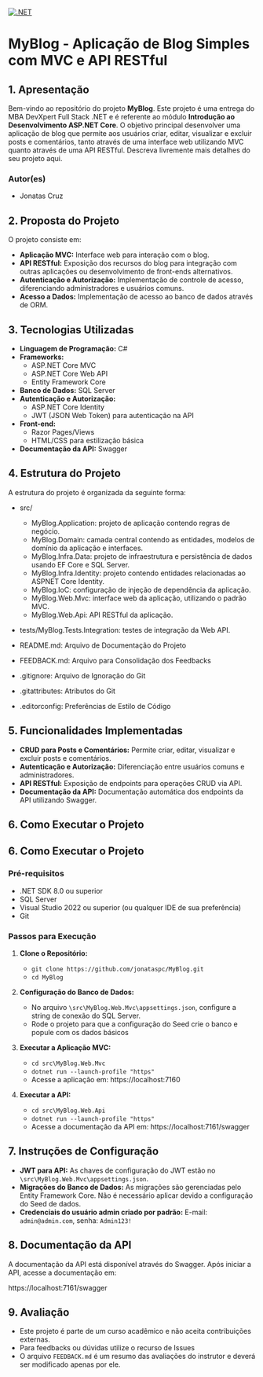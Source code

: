 [![.NET](https://github.com/jonataspc/MyBlog/actions/workflows/dotnet.yml/badge.svg)](https://github.com/jonataspc/MyBlog/actions/workflows/dotnet.yml)

# **MyBlog - Aplicação de Blog Simples com MVC e API RESTful**

## **1. Apresentação**

Bem-vindo ao repositório do projeto **MyBlog**. Este projeto é uma entrega do MBA DevXpert Full Stack .NET e é referente ao módulo **Introdução ao Desenvolvimento ASP.NET Core**.
O objetivo principal desenvolver uma aplicação de blog que permite aos usuários criar, editar, visualizar e excluir posts e comentários, tanto através de uma interface web utilizando MVC quanto através de uma API RESTful.
Descreva livremente mais detalhes do seu projeto aqui.

### **Autor(es)**
- Jonatas Cruz


## **2. Proposta do Projeto**

O projeto consiste em:

- **Aplicação MVC:** Interface web para interação com o blog.
- **API RESTful:** Exposição dos recursos do blog para integração com outras aplicações ou desenvolvimento de front-ends alternativos.
- **Autenticação e Autorização:** Implementação de controle de acesso, diferenciando administradores e usuários comuns.
- **Acesso a Dados:** Implementação de acesso ao banco de dados através de ORM.

## **3. Tecnologias Utilizadas**

- **Linguagem de Programação:** C#
- **Frameworks:**
  - ASP.NET Core MVC
  - ASP.NET Core Web API
  - Entity Framework Core
- **Banco de Dados:** SQL Server
- **Autenticação e Autorização:**
  - ASP.NET Core Identity
  - JWT (JSON Web Token) para autenticação na API
- **Front-end:**
  - Razor Pages/Views
  - HTML/CSS para estilização básica
- **Documentação da API:** Swagger

## **4. Estrutura do Projeto**

A estrutura do projeto é organizada da seguinte forma:

- src/
  - MyBlog.Application: projeto de aplicação contendo regras de negócio.
  - MyBlog.Domain: camada central contendo as entidades, modelos de domínio da aplicação e interfaces.
  - MyBlog.Infra.Data: projeto de infraestrutura e persistência de dados usando EF Core e SQL Server.
  - MyBlog.Infra.Identity: projeto contendo entidades relacionadas ao ASPNET Core Identity.
  - MyBlog.IoC: configuração de injeção de dependência da aplicação.
  - MyBlog.Web.Mvc: interface web da aplicação, utilizando o padrão MVC.
  - MyBlog.Web.Api: API RESTful da aplicação.
	
- tests/MyBlog.Tests.Integration: testes de integração da Web API.
	
- README.md: Arquivo de Documentação do Projeto
- FEEDBACK.md: Arquivo para Consolidação dos Feedbacks
- .gitignore: Arquivo de Ignoração do Git
- .gitattributes: Atributos do Git
- .editorconfig: Preferências de Estilo de Código

## **5. Funcionalidades Implementadas**

- **CRUD para Posts e Comentários:** Permite criar, editar, visualizar e excluir posts e comentários.
- **Autenticação e Autorização:** Diferenciação entre usuários comuns e administradores.
- **API RESTful:** Exposição de endpoints para operações CRUD via API.
- **Documentação da API:** Documentação automática dos endpoints da API utilizando Swagger.

## **6. Como Executar o Projeto**
## **6. Como Executar o Projeto**

### **Pré-requisitos**

- .NET SDK 8.0 ou superior
- SQL Server
- Visual Studio 2022 ou superior (ou qualquer IDE de sua preferência)
- Git

### **Passos para Execução**

1. **Clone o Repositório:**
   - `git clone https://github.com/jonataspc/MyBlog.git`
   - `cd MyBlog`

2. **Configuração do Banco de Dados:**
   - No arquivo `\src\MyBlog.Web.Mvc\appsettings.json`, configure a string de conexão do SQL Server.
   - Rode o projeto para que a configuração do Seed crie o banco e popule com os dados básicos

3. **Executar a Aplicação MVC:**
   - `cd src\MyBlog.Web.Mvc`
   - `dotnet run --launch-profile "https"`
   - Acesse a aplicação em: https://localhost:7160

4. **Executar a API:**
   - `cd src\MyBlog.Web.Api`
   - `dotnet run --launch-profile "https"`
   - Acesse a documentação da API em: https://localhost:7161/swagger

## **7. Instruções de Configuração**

- **JWT para API:** As chaves de configuração do JWT estão no `\src\MyBlog.Web.Mvc\appsettings.json`.
- **Migrações do Banco de Dados:** As migrações são gerenciadas pelo Entity Framework Core. Não é necessário aplicar devido a configuração do Seed de dados.
- **Credenciais do usuário admin criado por padrão:** E-mail: `admin@admin.com`, senha: `Admin123!`

## **8. Documentação da API**

A documentação da API está disponível através do Swagger. Após iniciar a API, acesse a documentação em:

https://localhost:7161/swagger

## **9. Avaliação**

- Este projeto é parte de um curso acadêmico e não aceita contribuições externas. 
- Para feedbacks ou dúvidas utilize o recurso de Issues
- O arquivo `FEEDBACK.md` é um resumo das avaliações do instrutor e deverá ser modificado apenas por ele.
